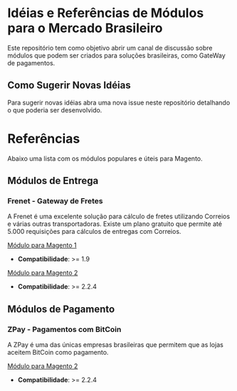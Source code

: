 # Idéias e Referências de Módulos para o Mercado Brasileiro

Este repositório tem como objetivo abrir um canal de discussão sobre módulos que podem ser criados para soluções brasileiras, como GateWay de pagamentos.

## Como Sugerir Novas Idéias

Para sugerir novas idéias abra uma nova issue neste repositório detalhando o que poderia ser desenvolvido.

# Referências

Abaixo uma lista com os módulos populares e úteis para Magento.

## Módulos de Entrega

### Frenet - Gateway de Fretes
A Frenet é uma excelente solução para cálculo de fretes utilizando Correios e várias outras transportadoras. Existe um plano gratuito que permite até 5.000 requisições para cálculos de entregas com Correios.

[Módulo para Magento 1](https://github.com/FrenetGatewaydeFretes/frenet_magento)
- **Compatibilidade**: >= 1.9

[Módulo para Magento 2](https://github.com/FrenetGatewaydeFretes/frenet-magento2)
- **Compatibilidade**: >= 2.2.4

## Módulos de Pagamento

### ZPay - Pagamentos com BitCoin
A ZPay é uma das únicas empresas brasileiras que permitem que as lojas aceitem BitCoin como pagamento.

[Módulo para Magento 2](https://github.com/tiagosampaio/zpay-magento2)
- **Compatibilidade**: >= 2.2.4
